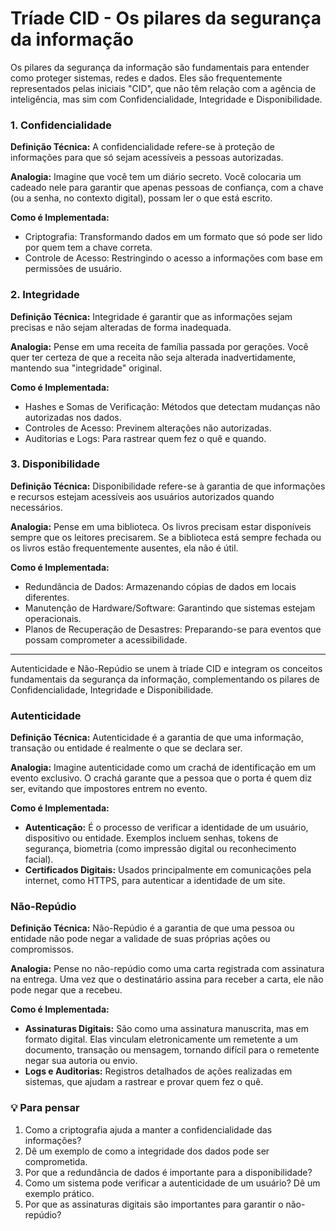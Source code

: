 # Tríade CID - Os pilares da segurança da informação
Os pilares da segurança da informação são fundamentais para entender como proteger sistemas, redes e dados. Eles são frequentemente representados pelas iniciais "CID", que não têm relação com a agência de inteligência, mas sim com Confidencialidade, Integridade e Disponibilidade. 

### 1. Confidencialidade

**Definição Técnica:** A confidencialidade refere-se à proteção de informações para que só sejam acessíveis a pessoas autorizadas. 

**Analogia:** Imagine que você tem um diário secreto. Você colocaria um cadeado nele para garantir que apenas pessoas de confiança, com a chave (ou a senha, no contexto digital), possam ler o que está escrito.

**Como é Implementada:**
- Criptografia: Transformando dados em um formato que só pode ser lido por quem tem a chave correta.
- Controle de Acesso: Restringindo o acesso a informações com base em permissões de usuário.

### 2. Integridade

**Definição Técnica:** Integridade é garantir que as informações sejam precisas e não sejam alteradas de forma inadequada.

**Analogia:** Pense em uma receita de família passada por gerações. Você quer ter certeza de que a receita não seja alterada inadvertidamente, mantendo sua "integridade" original.

**Como é Implementada:**
- Hashes e Somas de Verificação: Métodos que detectam mudanças não autorizadas nos dados.
- Controles de Acesso: Previnem alterações não autorizadas.
- Auditorias e Logs: Para rastrear quem fez o quê e quando.

### 3. Disponibilidade

**Definição Técnica:** Disponibilidade refere-se à garantia de que informações e recursos estejam acessíveis aos usuários autorizados quando necessários.

**Analogia:** Pense em uma biblioteca. Os livros precisam estar disponíveis sempre que os leitores precisarem. Se a biblioteca está sempre fechada ou os livros estão frequentemente ausentes, ela não é útil.

**Como é Implementada:**
- Redundância de Dados: Armazenando cópias de dados em locais diferentes.
- Manutenção de Hardware/Software: Garantindo que sistemas estejam operacionais.
- Planos de Recuperação de Desastres: Preparando-se para eventos que possam comprometer a acessibilidade.

--- 

Autenticidade e Não-Repúdio se unem à tríade CID e integram os conceitos fundamentais da segurança da informação, complementando os pilares de Confidencialidade, Integridade e Disponibilidade. 

### Autenticidade

**Definição Técnica:** Autenticidade é a garantia de que uma informação, transação ou entidade é realmente o que se declara ser. 

**Analogia:** Imagine autenticidade como um crachá de identificação em um evento exclusivo. O crachá garante que a pessoa que o porta é quem diz ser, evitando que impostores entrem no evento.

**Como é Implementada:**
- **Autenticação:** É o processo de verificar a identidade de um usuário, dispositivo ou entidade. Exemplos incluem senhas, tokens de segurança, biometria (como impressão digital ou reconhecimento facial).
- **Certificados Digitais:** Usados principalmente em comunicações pela internet, como HTTPS, para autenticar a identidade de um site.

### Não-Repúdio

**Definição Técnica:** Não-Repúdio é a garantia de que uma pessoa ou entidade não pode negar a validade de suas próprias ações ou compromissos. 

**Analogia:** Pense no não-repúdio como uma carta registrada com assinatura na entrega. Uma vez que o destinatário assina para receber a carta, ele não pode negar que a recebeu.

**Como é Implementada:**
- **Assinaturas Digitais:** São como uma assinatura manuscrita, mas em formato digital. Elas vinculam eletronicamente um remetente a um documento, transação ou mensagem, tornando difícil para o remetente negar sua autoria ou envio.
- **Logs e Auditorias:** Registros detalhados de ações realizadas em sistemas, que ajudam a rastrear e provar quem fez o quê.

### :bulb: Para pensar

1. Como a criptografia ajuda a manter a confidencialidade das informações?
2. Dê um exemplo de como a integridade dos dados pode ser comprometida.
3. Por que a redundância de dados é importante para a disponibilidade?
1. Como um sistema pode verificar a autenticidade de um usuário? Dê um exemplo prático.
2. Por que as assinaturas digitais são importantes para garantir o não-repúdio?

